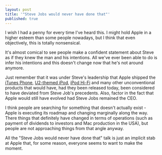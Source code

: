 ```yaml
---
layout: post
title: '"Steve Jobs would never have done that"'
published: true
---
```


I wish I had a penny for every time I've heard this. I might hold Apple in a higher esteem than some people nowadays, but I think that even objectively, this is totally nonsensical.

It's almost comical to see people make a confident statement about Steve as if they knew the man and his intentions. All we've ever been able to do is infer his intentions and this doesn't change now that he's not around anymore.

Just remember that it was under Steve's leadership that Apple shipped the [iTunes Phone](http://www.engadget.com/2005/07/03/say-hello-to-the-motorola-e790-apple-itunes-phone/), [U2-themed iPod](http://www.engadget.com/2004/10/26/u2-themed-ipod-now-available/), [iPod Hi-Fi](http://www.engadget.com/2006/02/28/ipod-hi-fi-brings-music-to-the-masses/) and many other unconventional products that would have, had they been released today, been considered to have deviated from Steve Job's precedents. Also, factor in the fact that Apple would still have evolved had Steve Jobs remained the CEO.

I think people are searching for something that doesn't actually exist - Apple is executing its roadmap and changing marginally along the way. There things that definitely have changed in terms of operations (such as payment of dividends to investors and Mac production in the USA), but people are not approaching things from that angle anyway.

All the "Steve Jobs would never have done that" talk is just an implicit stab at Apple that, for some reason, everyone seems to want to make the moment.